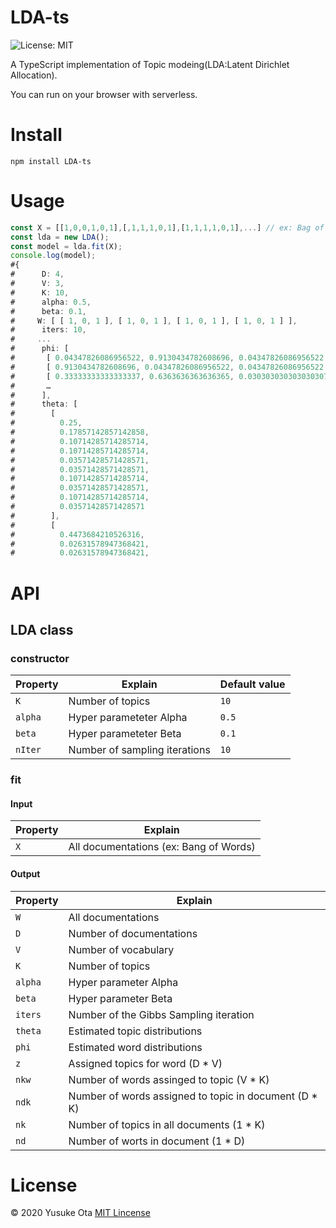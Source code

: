 # LDA-ts
![License: MIT](https://img.shields.io/badge/License-MIT-green.svg)

A TypeScript implementation of Topic modeing(LDA:Latent Dirichlet Allocation).

You can run on your browser with serverless.

# Install

```
npm install LDA-ts
```

# Usage
``` typescript
const X = [[1,0,0,1,0,1],[,1,1,1,0,1],[1,1,1,1,0,1],...] // ex: Bag of words
const lda = new LDA();
const model = lda.fit(X);
console.log(model);
#{
#      D: 4,
#      V: 3,
#      K: 10,
#      alpha: 0.5,
#      beta: 0.1,
#     W: [ [ 1, 0, 1 ], [ 1, 0, 1 ], [ 1, 0, 1 ], [ 1, 0, 1 ] ],
#      iters: 10,
#     ...
#      phi: [
#       [ 0.04347826086956522, 0.9130434782608696, 0.04347826086956522 ],
#       [ 0.9130434782608696, 0.04347826086956522, 0.04347826086956522 ],
#       [ 0.33333333333333337, 0.6363636363636365, 0.030303030303030307 ],
#       …
#      ],
#      theta: [
#        [
#          0.25,
#          0.17857142857142858,
#          0.10714285714285714,
#          0.10714285714285714,
#          0.03571428571428571,
#          0.03571428571428571,
#          0.10714285714285714,
#          0.03571428571428571,
#          0.10714285714285714,
#          0.03571428571428571
#        ],
#        [
#          0.4473684210526316,
#          0.02631578947368421,
#          0.02631578947368421,
```

# API
## LDA class

### constructor

|  Property  |  Explain  | Default value |
| ---- | ---- | ---- |
|  `K`  |  Number of topics  | `10` |
|  `alpha`  |  Hyper parameteter Alpha  | `0.5` |
|  `beta`  |  Hyper parameteter Beta  | `0.1` |
|  `nIter`  |  Number of sampling iterations  | `10` |

### fit

#### Input
|  Property  |  Explain  |
| ---- | ---- | 
|  `X`  |  All documentations (ex: Bang of Words)  |

#### Output
|  Property  |  Explain  |
| ---- | ---- |
|  `W`  |  All documentations  |
|  `D`  |  Number of documentations  |
|  `V`  |  Number of vocabulary  |
|  `K`  |  Number of topics  |
|  `alpha`  |  Hyper parameter Alpha  |
|  `beta`  |  Hyper parameter Beta  |
|  `iters`  |  Number of the Gibbs Sampling iteration  |
|  `theta`  |  Estimated topic distributions  |
|  `phi`  |  Estimated word distributions |
|  `z`  | Assigned topics for word (D * V)  |
|  `nkw`  | Number of words assinged to topic (V * K)  |
|  `ndk`  | Number of words assigned to topic in document (D * K)  |
|  `nk`  | Number of topics in all documents (1 * K)  |
|  `nd`  | Number of worts in document (1 * D)  |

  
# License
© 2020 Yusuke Ota [MIT Lincense]()
